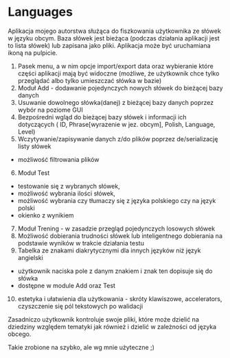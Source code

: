 
# Languages

Aplikacja mojego autorstwa służąca do fiszkowania użytkownika ze słówek w języku obcym.
Baza słówek jest bieżąca (podczas działania aplikacji jest to lista słówek) lub zapisana jako pliki. Aplikacja może być uruchamiana ikoną na pulpicie.

1. Pasek menu, a w nim opcje import/export data oraz wybieranie które części aplikacji mają być widoczne (możliwe, że użytkownik chce tylko przeglądać albo tylko umieszczać słówka w bazie)
2. Moduł Add - dodawanie pojedynczych nowych słówek do bieżącej bazy danych
3. Usuwanie dowolnego słówka(danej) z bieżącej bazy danych poprzez wybór na poziome GUI
4. Bezpośredni wgląd do bieżącej bazy słówek i informacji ich dotyczących 
( ID, Phrase[wyrazenie w jez. obcym], Polish, Language, Level)
5. Wczytywanie/zapisywanie danych z/do plików poprzez de/serializację listy słówek
- możliwość filtrowania plików
6. Moduł Test 
- testowanie się z wybranych słówek, 
- możliwość wybrania ilości słówek,
- możliwość wybrania czy tłumaczy się z języka polskiego czy na język polski
- okienko z wynikiem
7. Moduł Trening - w zasadzie przegląd pojedynczych losowych słówek
8. Możliwość dobierania trudności słówek lub inteligentnego dobierania na podstawie wyników w trakcie działania testu
9. Tabelka ze znakami diakrytycznymi dla innych języków niż język angielski
 - użytkownik naciska pole z danym znakiem i znak ten dopisuje się do słówka
 - dostępne w module Add oraz Test
10. estetyka i ułatwienia dla użytkowania - skróty klawiszowe, accelerators, czyszczenie się pól tekstowych po walidacji

Zasadniczo użytkownik kontroluje swoje pliki, które może dzielić na dziedziny względem tematyki jak również i dzielić w zależności od języka obcego.

Takie zrobione na szybko, ale wg mnie użyteczne ;)
